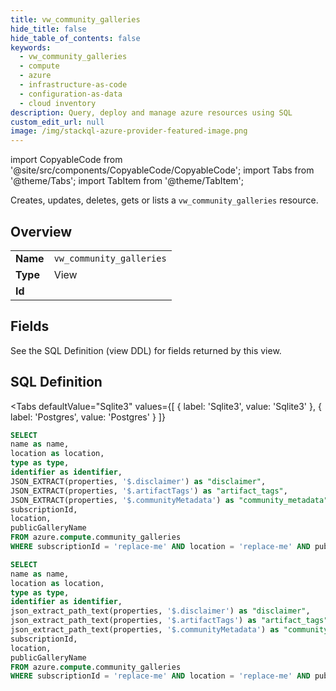 ```yaml
--- 
title: vw_community_galleries
hide_title: false
hide_table_of_contents: false
keywords:
  - vw_community_galleries
  - compute
  - azure
  - infrastructure-as-code
  - configuration-as-data
  - cloud inventory
description: Query, deploy and manage azure resources using SQL
custom_edit_url: null
image: /img/stackql-azure-provider-featured-image.png
---
```


import CopyableCode from '@site/src/components/CopyableCode/CopyableCode';
import Tabs from '@theme/Tabs';
import TabItem from '@theme/TabItem';

Creates, updates, deletes, gets or lists a <code>vw_community_galleries</code> resource.

## Overview
<table><tbody>
<tr><td><b>Name</b></td><td><code>vw_community_galleries</code></td></tr>
<tr><td><b>Type</b></td><td>View</td></tr>
<tr><td><b>Id</b></td><td><CopyableCode code="azure.compute.vw_community_galleries" /></td></tr>
</tbody></table>

## Fields

See the SQL Definition (view DDL) for fields returned by this view.

## SQL Definition

<Tabs
defaultValue="Sqlite3"
values={[
{ label: 'Sqlite3', value: 'Sqlite3' },
{ label: 'Postgres', value: 'Postgres' }
]}
>
<TabItem value="Sqlite3">

```sql
SELECT
name as name,
location as location,
type as type,
identifier as identifier,
JSON_EXTRACT(properties, '$.disclaimer') as "disclaimer",
JSON_EXTRACT(properties, '$.artifactTags') as "artifact_tags",
JSON_EXTRACT(properties, '$.communityMetadata') as "community_metadata",
subscriptionId,
location,
publicGalleryName
FROM azure.compute.community_galleries
WHERE subscriptionId = 'replace-me' AND location = 'replace-me' AND publicGalleryName = 'replace-me';
```

</TabItem>
<TabItem value="Postgres">

```sql
SELECT
name as name,
location as location,
type as type,
identifier as identifier,
json_extract_path_text(properties, '$.disclaimer') as "disclaimer",
json_extract_path_text(properties, '$.artifactTags') as "artifact_tags",
json_extract_path_text(properties, '$.communityMetadata') as "community_metadata",
subscriptionId,
location,
publicGalleryName
FROM azure.compute.community_galleries
WHERE subscriptionId = 'replace-me' AND location = 'replace-me' AND publicGalleryName = 'replace-me';
```

</TabItem>
</Tabs>
